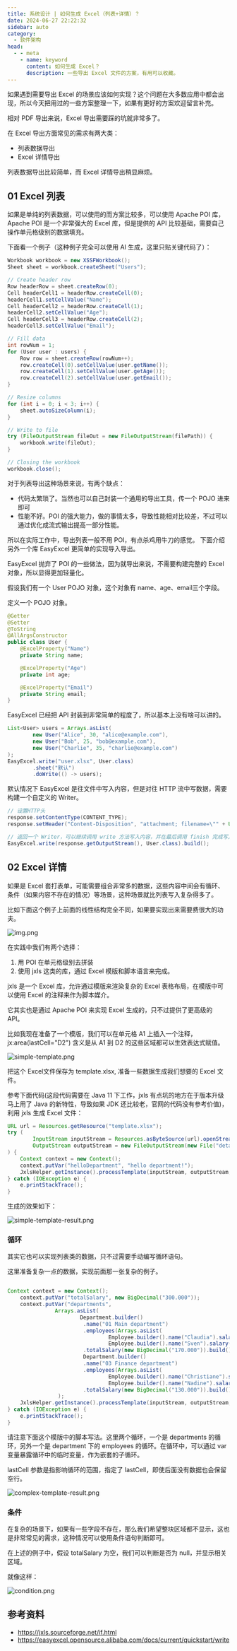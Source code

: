 ```yaml
---
title: 系统设计 | 如何生成 Excel（列表+详情）？
date: 2024-06-27 22:22:32
sidebar: auto
category: 
  - 软件架构
head:
  - - meta
    - name: keyword
      content: 如何生成 Excel？
      description: 一些导出 Excel 文件的方案，有用可以收藏。
---
```


如果遇到需要导出 Excel 的场景应该如何实现？这个问题在大多数应用中都会出现，所以今天把用过的一些方案整理一下，如果有更好的方案欢迎留言补充。

相对 PDF 导出来说，Excel 导出需要踩的坑就非常多了。

在 Excel 导出方面常见的需求有两大类：

- 列表数据导出
- Excel 详情导出

列表数据导出比较简单，而 Excel 详情导出稍显麻烦。

## 01 Excel 列表

如果是单纯的列表数据，可以使用的而方案比较多，可以使用 Apache POI 库，Apache POI 是一个非常强大的 Excel 库，但是提供的 API 比较基础，需要自己操作单元格级别的数据填充。

下面看一个例子（这种例子完全可以使用 AI 生成，这里只贴关键代码了）：

```java
Workbook workbook = new XSSFWorkbook();
Sheet sheet = workbook.createSheet("Users");

// Create header row
Row headerRow = sheet.createRow(0);
Cell headerCell1 = headerRow.createCell(0);
headerCell1.setCellValue("Name");
Cell headerCell2 = headerRow.createCell(1);
headerCell2.setCellValue("Age");
Cell headerCell3 = headerRow.createCell(2);
headerCell3.setCellValue("Email");

// Fill data
int rowNum = 1;
for (User user : users) {
    Row row = sheet.createRow(rowNum++);
    row.createCell(0).setCellValue(user.getName());
    row.createCell(1).setCellValue(user.getAge());
    row.createCell(2).setCellValue(user.getEmail());
}

// Resize columns
for (int i = 0; i < 3; i++) {
    sheet.autoSizeColumn(i);
}

// Write to file
try (FileOutputStream fileOut = new FileOutputStream(filePath)) {
    workbook.write(fileOut);
}

// Closing the workbook
workbook.close();
```

对于列表导出这种场景来说，有两个缺点：

- 代码太繁琐了。当然也可以自己封装一个通用的导出工具，传一个 POJO 进来即可
- 性能不好。POI 的强大能力，做的事情太多，导致性能相对比较差，不过可以通过优化成流式输出提高一部分性能。

所以在实际工作中，导出列表一般不用 POI，有点杀鸡用牛刀的感觉。 下面介绍另外一个库 EasyExcel 更简单的实现导入导出。

EasyExcel 抛弃了 POI 的一些做法，因为就导出来说，不需要构建完整的 Excel 对象，所以显得更加轻量化。

假设我们有一个 User POJO 对象，这个对象有 name、age、email三个字段。

定义一个 POJO 对象。

```java
@Getter
@Setter
@ToString
@AllArgsConstructor
public class User {
    @ExcelProperty("Name")
    private String name;

    @ExcelProperty("Age")
    private int age;

    @ExcelProperty("Email")
    private String email;
}
```

EasyExcel 已经把 API 封装到非常简单的程度了，所以基本上没有啥可以讲的。

```java
List<User> users = Arrays.asList(
        new User("Alice", 30, "alice@example.com"),
        new User("Bob", 25, "bob@example.com"),
        new User("Charlie", 35, "charlie@example.com")
);
EasyExcel.write("user.xlsx", User.class)
        .sheet("默认")
        .doWrite(() -> users);
```

默认情况下 EasyExcel 是往文件中写入内容，但是对往 HTTP 流中写数据，需要构建一个自定义的 Writer。

```java
// 设置HTTP头
response.setContentType(CONTENT_TYPE);
response.setHeader("Content-Disposition", "attachment; filename=\"" + URLEncoder.encode(fileName, StandardCharsets.UTF_8); + "\"");

// 返回一个 Writer，可以继续调用 write 方法写入内容，并在最后调用 finish 完成写入。
EasyExcel.write(response.getOutputStream(), User.class).build();

```

## 02 Excel 详情

如果是 Excel 套打表单，可能需要组合非常多的数据，这些内容中间会有循环、条件（如果内容不存在的情况）等场景，这种场景就比列表写入复杂得多了。

比如下面这个例子上前面的线性结构完全不同，如果要实现出来需要费很大的功夫。

![img.png](https://raw.githubusercontent.com/linksgo2011/shaogefenhao-v2/master/src/posts/architecture/export-excel/complex-tables.png)

在实践中我们有两个选择：

1. 用 POI 在单元格级别去拼装
2. 使用 jxls 这类的库，通过 Excel 模版和脚本语言来完成。

jxls 是一个 Excel 库，允许通过模版来渲染复杂的 Excel 表格布局，在模版中可以使用 Excel 的注释来作为脚本媒介。

它其实也是通过 Apache POI 来实现 Excel 生成的，只不过提供了更高级的 API。

比如我现在准备了一个模版，我们可以在单元格 A1 上插入一个注释，jx:area(lastCell="D2") 含义是从 A1 到 D2 的这些区域都可以生效表达式赋值。

![simple-template.png](https://raw.githubusercontent.com/linksgo2011/shaogefenhao-v2/master/src/posts/architecture/export-excel/simple-template.png)

把这个 Excel文件保存为 template.xlsx, 准备一些数据生成我们想要的 Excel 文件。

参考下面代码(这段代码需要在 Java 11 下工作，jxls 有点坑的地方在于版本升级马上用了 Java 的新特性，导致如果 JDK 还比较老，官网的代码没有参考价值)，利用 jxls 生成 Excel 文件：

```java
URL url = Resources.getResource("template.xlsx");
try (
        InputStream inputStream = Resources.asByteSource(url).openStream();
        OutputStream outputStream = new FileOutputStream(new File("detail-report.xlsx"))
) {
    Context context = new Context();
    context.putVar("helloDepartment", "hello department!");
    JxlsHelper.getInstance().processTemplate(inputStream, outputStream, context);
} catch (IOException e) {
    e.printStackTrace();
}
```

生成的效果如下：

![simple-template-result.png](https://raw.githubusercontent.com/linksgo2011/shaogefenhao-v2/master/src/posts/architecture/export-excel/simple-template-result.png)

### 循环

其实它也可以实现列表类的数据，只不过需要手动编写循环语句。

这里准备复杂一点的数据，实现前面那一张复杂的例子。

```java

Context context = new Context();
    context.putVar("totalSalary", new BigDecimal("300.000"));
    context.putVar("departments",
               Arrays.asList(
                       Department.builder()
                        .name("01 Main department")
                        .employees(Arrays.asList(
                                Employee.builder().name("Claudia").salary(new BigDecimal("30.000")).build(),
                                Employee.builder().name("Sven").salary(new BigDecimal("140.000")).build()))
                        .totalSalary(new BigDecimal("170.000")).build(),
                        Department.builder()
                        .name("03 Finance department")
                        .employees(Arrays.asList(
                                Employee.builder().name("Christiane").salary(new BigDecimal("40.000")).build(),
                                Employee.builder().name("Nadine").salary(new BigDecimal("90.000")).build()))
                        .totalSalary(new BigDecimal("130.000")).build())
                );
    JxlsHelper.getInstance().processTemplate(inputStream, outputStream, context);
} catch (IOException e) {
    e.printStackTrace();
}
```

请注意下面这个模版中的脚本写法。这里两个循环，一个是 departments 的循环，另外一个是 department 下的 employees 的循环。在循环中，可以通过 var 变量暴露循环中的临时变量，作为嵌套的子循环。

lastCell 参数是指影响循环的范围，指定了 lastCell，即使后面没有数据也会保留空行。

![complex-template-result.png](https://raw.githubusercontent.com/linksgo2011/shaogefenhao-v2/master/src/posts/architecture/export-excel/complex-template-result.png)

### 条件

在复杂的场景下，如果有一些字段不存在，那么我们希望整块区域都不显示，这也是非常常见的需求，这种情况可以使用条件语句判断即可。

在上述的例子中，假设 totalSalary 为空，我们可以判断是否为 null，并显示相关区域。

就像这样： 

![condition.png](https://raw.githubusercontent.com/linksgo2011/shaogefenhao-v2/master/src/posts/architecture/export-excel/condition.png)

## 参考资料

- https://jxls.sourceforge.net/if.html
- https://easyexcel.opensource.alibaba.com/docs/current/quickstart/write


